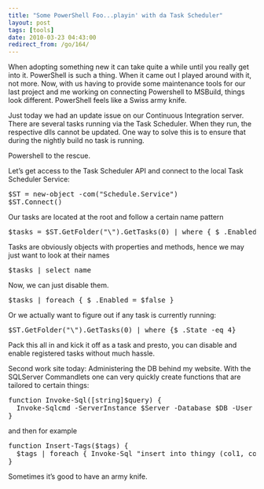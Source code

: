 ```yaml
---
title: "Some PowerShell Foo...playin' with da Task Scheduler"
layout: post
tags: [tools]
date: 2010-03-23 04:43:00
redirect_from: /go/164/
---
```


When adopting something new it can take quite a while until you really get into it. PowerShell is such a thing. When it came out I played around with it, not more. Now, with us having to provide some maintenance tools for our last project and me working on connecting Powershell to MSBuild, things look different. PowerShell feels like a Swiss army knife.

Just today we had an update issue on our Continuous Integration server. There are several tasks running via the Task Scheduler. When they run, the respective dlls cannot be updated. One way to solve this is to ensure that during the nightly build no task is running.

Powershell to the rescue.

Let’s get access to the Task Scheduler API and connect to the local Task Scheduler Service:
 <div style="padding-bottom: 0px; margin: 0px; padding-left: 0px; padding-right: 0px; display: inline; float: none; padding-top: 0px" id="scid:812469c5-0cb0-4c63-8c15-c81123a09de7:3902e8b5-6755-4cc8-98ba-82ddc01fe154" class="wlWriterEditableSmartContent"><pre name="code" class="c#">$ST = new-object -com("Schedule.Service")
$ST.Connect()</pre></div>

Our tasks are located at the root and follow a certain name pattern

<div style="padding-bottom: 0px; margin: 0px; padding-left: 0px; padding-right: 0px; display: inline; float: none; padding-top: 0px" id="scid:812469c5-0cb0-4c63-8c15-c81123a09de7:7cbf29b7-e7b7-43bc-8a2f-c95e8fa2613c" class="wlWriterEditableSmartContent"><pre name="code" class="c#:nocontrols">$tasks = $ST.GetFolder("\").GetTasks(0) | where { $_.Enabled -eq $true -and $_.Name.StartsWith("Some.Pattern") }</pre></div>

Tasks are obviously objects with properties and methods, hence we may just want to look at their names

<div style="padding-bottom: 0px; margin: 0px; padding-left: 0px; padding-right: 0px; display: inline; float: none; padding-top: 0px" id="scid:812469c5-0cb0-4c63-8c15-c81123a09de7:317ff2b2-155b-497b-88bd-103771fe468e" class="wlWriterEditableSmartContent"><pre name="code" class="c#:nocontrols">$tasks | select name</pre></div>

Now, we can just disable them.

<div style="padding-bottom: 0px; margin: 0px; padding-left: 0px; padding-right: 0px; display: inline; float: none; padding-top: 0px" id="scid:812469c5-0cb0-4c63-8c15-c81123a09de7:cdfee294-8966-4110-b2bb-af29e170090d" class="wlWriterEditableSmartContent"><pre name="code" class="c#:nocontrols">$tasks | foreach { $_.Enabled = $false }</pre></div>

Or we actually want to figure out if any task is currently running:

<div style="padding-bottom: 0px; margin: 0px; padding-left: 0px; padding-right: 0px; display: inline; float: none; padding-top: 0px" id="scid:812469c5-0cb0-4c63-8c15-c81123a09de7:bb915a87-34cf-4fc1-9f66-3a156438c0c2" class="wlWriterEditableSmartContent"><pre name="code" class="c#:nocontrols">$ST.GetFolder("\").GetTasks(0) | where {$_.State -eq 4}
</pre></div>

Pack this all in and kick it off as a task and presto, you can disable and enable registered tasks without much hassle.

Second work site today: Administering the DB behind my website. With the SQLServer Commandlets one can very quickly create functions that are tailored to certain things:

<div style="padding-bottom: 0px; margin: 0px; padding-left: 0px; padding-right: 0px; display: inline; float: none; padding-top: 0px" id="scid:812469c5-0cb0-4c63-8c15-c81123a09de7:84c0338b-bd67-483b-a08a-322d8be6558f" class="wlWriterEditableSmartContent"><pre name="code" class="c#:nocontrols">function Invoke-Sql([string]$query) {
  Invoke-Sqlcmd -ServerInstance $Server -Database $DB -User $User -Password $Password -Query $query
}
</pre></div>

and then for example

<div style="padding-bottom: 0px; margin: 0px; padding-left: 0px; padding-right: 0px; display: inline; float: none; padding-top: 0px" id="scid:812469c5-0cb0-4c63-8c15-c81123a09de7:660079fe-4633-4387-9af9-057d75264419" class="wlWriterEditableSmartContent"><pre name="code" class="c#:nocontrols">function Insert-Tags($tags) {
  $tags | foreach { Invoke-Sql "insert into thingy (col1, col2, created) values ('$_', '$_', GETDATE())" }
}
</pre></div>

Sometimes it’s good to have an army knife.